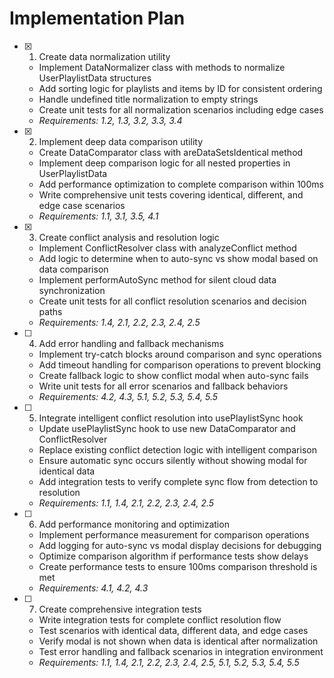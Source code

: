 # Implementation Plan

- [x] 1. Create data normalization utility
  - Implement DataNormalizer class with methods to normalize UserPlaylistData structures
  - Add sorting logic for playlists and items by ID for consistent ordering
  - Handle undefined title normalization to empty strings
  - Create unit tests for all normalization scenarios including edge cases
  - _Requirements: 1.2, 1.3, 3.2, 3.3, 3.4_

- [x] 2. Implement deep data comparison utility
  - Create DataComparator class with areDataSetsIdentical method
  - Implement deep comparison logic for all nested properties in UserPlaylistData
  - Add performance optimization to complete comparison within 100ms
  - Write comprehensive unit tests covering identical, different, and edge case scenarios
  - _Requirements: 1.1, 3.1, 3.5, 4.1_

- [x] 3. Create conflict analysis and resolution logic
  - Implement ConflictResolver class with analyzeConflict method
  - Add logic to determine when to auto-sync vs show modal based on data comparison
  - Implement performAutoSync method for silent cloud data synchronization
  - Create unit tests for all conflict resolution scenarios and decision paths
  - _Requirements: 1.4, 2.1, 2.2, 2.3, 2.4, 2.5_

- [ ] 4. Add error handling and fallback mechanisms
  - Implement try-catch blocks around comparison and sync operations
  - Add timeout handling for comparison operations to prevent blocking
  - Create fallback logic to show conflict modal when auto-sync fails
  - Write unit tests for all error scenarios and fallback behaviors
  - _Requirements: 4.2, 4.3, 5.1, 5.2, 5.3, 5.4, 5.5_

- [ ] 5. Integrate intelligent conflict resolution into usePlaylistSync hook
  - Update usePlaylistSync hook to use new DataComparator and ConflictResolver
  - Replace existing conflict detection logic with intelligent comparison
  - Ensure automatic sync occurs silently without showing modal for identical data
  - Add integration tests to verify complete sync flow from detection to resolution
  - _Requirements: 1.1, 1.4, 2.1, 2.2, 2.3, 2.4, 2.5_

- [ ] 6. Add performance monitoring and optimization
  - Implement performance measurement for comparison operations
  - Add logging for auto-sync vs modal display decisions for debugging
  - Optimize comparison algorithm if performance tests show delays
  - Create performance tests to ensure 100ms comparison threshold is met
  - _Requirements: 4.1, 4.2, 4.3_

- [ ] 7. Create comprehensive integration tests
  - Write integration tests for complete conflict resolution flow
  - Test scenarios with identical data, different data, and edge cases
  - Verify modal is not shown when data is identical after normalization
  - Test error handling and fallback scenarios in integration environment
  - _Requirements: 1.1, 1.4, 2.1, 2.2, 2.3, 2.4, 2.5, 5.1, 5.2, 5.3, 5.4, 5.5_